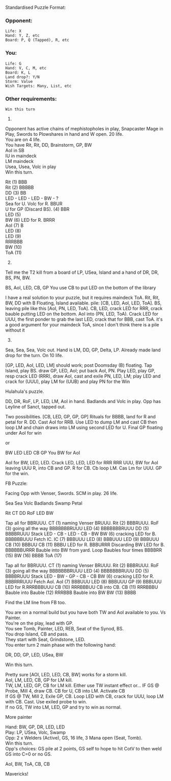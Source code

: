 Standardised Puzzle Format:

### Opponent:
```
Life: X
Hand: Y, Z, etc
Board: P, Q (Tapped), R, etc
```

### You:
```
Life: G
Hand: V, C, M, etc
Board: K, L
Land drop?: Y/N
Storm: Value
Wish Targets: Many, List, etc
```

### Other requirements:
```
Win this turn
```
1. 
Opponent has active chains of mephistopholes in play, Snapcaster Mage in Play, Swords to Plowshares in hand and W open.  20 life.  
You are on 4 life.  
You have Rit, Rit, DD, Brainstorm, GP, BW  
AoI in SB  
IU in maindeck  
LM maindeck  
Usea, Usea, Volc in play  
Win this turn.


Rit (1) BBB  
Rit (2) BBBBB  
DD (3) BB  
LED - LED - LED - BW - ?  
Sea for U. Volc for R. BBUR  
U for GP (Discard BS). (4) BBR  
LED (5)  
BW (6) LED for R. BRRR  
AoI (7) B  
LED (8)  
LED (9)  
RRRBBB  
BW (10)  
ToA (11)  

2. 
Tell me the T2 kill from a board of LP, USea, Island and a hand of DR, DR, BS, PN, BW.

BS, AoI, LED, CB, GP
You use  CB to put LED on the bottom of the library

I have a real solution to your puzzle, but it requires maindeck ToA. Rit, Rit, BW, DD with B Floating, Island available. pile: [CB, LED, AoI, LED, ToA]. BS, leaving pile like this [AoI, PN, LED, ToA]. CB, LED, crack LED for RRR, crack bauble putting LED on the bottom. AoI into (PN, LED, ToA). Crack LED for UUU, the first ponder to grab the last LED, crack that for BBB, cast ToA.
it's a good argument for your maindeck ToA, since I don't think there is a pile without it


3. 
Sea, Sea, Sea, Volc out. Hand is LM, DD, GP, Delta, LP. Already made land drop for the turn. On 10 life.


[GP, LED, AoI, LED, LM] should work; post Doomsday (B) floating. Tap Island, play BS. draw GP, LED, AoI; 
put back AoI, PN. Play LED, play GP, resp crack LED (RRR), draw  AoI, cast and exile PN, LED, LM; play LED
and crack for (UUU), play LM for (UUB) and play PN for the Win


Hulahula's puzzle. 

DD, DR, RoF, LP, LED, LM, AoI in hand. 
Badlands and Volc in play. 
Opp has Leyline of Sanct, tapped out. 

Two possibilities. 
 [CB, LED, GP, GP, GP]
Rituals for BBBB, land for R and petal for R. DD. Cast AoI for RRB.  Use LED to dump LM and cast CB then loop LM and chain draws into LM using second LED for U. Final GP floating under AoI for win

or

BW LED LED CB GP
You BW for AoI

AoI for BW, LED, LED. Crack LED, LED, LED for RRR RRR UUU, BW for AoI leaving UUU R, into CB and GP. R for CB. Cb loop LM. Cas Lm for UUU. GP for the win. 


FB Puzzle:

Facing Opp with Venser, Swords. SCM in play. 26 life. 

Sea
Sea
Volc
Badlands
Swamp
Petal

Rit
CT
DD
RoF
LED
BW

Tap all for BBRUUU.
CT (1) naming Venser BRUUU.
Rit (2) BBBRUUU.
RoF (3) going all the way BBBBBBBRUUU
LED (4) BBBBBBBRUUU
DD (5) BBBBRUUU
Stack LED - CB - LED - CB - BW
BW (6) cracking LED for B. BBBBBBUUU
Fetch IC.
IC (7) BBBUUU
LED (8) BBBUUU
LED (9) BBBUUU
CB (10) BBBUU
CB (11) BBBU
LED for R. BBBURRR
Discarding BW
LED for B. BBBBBBURRR
Bauble into BW from yard.
Loop Baubles four times BBBBRR (15)
BW (16) BBBB
ToA (17) 

Tap all for BBRUUU.
CT (1) naming Venser BRUUU.
Rit (2) BBBRUUU.
RoF (3) going all the way BBBBBBBRUUU
LED (4) BBBBBBBRUUU
DD (5) BBBBRUUU
Stack LED - BW - GP - CB - CB
BW (6) cracking LED for R. BBBRRRUUU
Fetch AoI.
AoI (7) BBBUUU
LED (8) BBBUUU
GP (9) BBBUUU
LED for R.RRRBBBUUU
CB (10) RRRBBBUU
CB into CB.
CB (11) RRRBBBU
Bauble into Bauble (12) RRRBBB
Bauble into BW
BW (13) BBBB


Find the LM line from FB too. 


You are on a normal build but you have both TW and AoI available to you. 
Vs Painter.  
You're on the play, lead with GP.  
You see Tomb, Painter, LED,  REB, Seat of the Synod, BS.  
You drop Island, CB and pass.  
They start with Seat, Grindstone, LED.  
You enter turn 2 main phase with the following hand:  

DR, DD, GP, LED, USea, BW  

Win this turn.  

Pretty sure [AOI, LED, LED, CB, BW] works for a storm kill.  
AoI, LM, LED, CB, GP for LM kill.  
TW, LM, LED, GP, CB for LM kill. Either use TW instant effect or...
IF GS @ Probe, Mill 4, draw CB. CB for U, CB into LM. Activate CB  
If GS @ TW, Mill 2, Exile GP, CB. Loop LED with CB, crack for UUU, loop LM with CB. Cast. Use exiled probe to win.  
If no GS, TW into LM, LED, GP and try to win as normal.  



More painter

Hand: BW, GP, DR, LED, LED  
Play: LP, USea, Volc, Swamp  
Opp: 2 x Welders (Active), GS, 16 life, 3 Mana open (Seat, Tomb).  
Win this turn.  
Opp's choices: GS  pile at 2 points, GS self to hope to hit CotV to then weld GS into C=0 or no GS.  

AoI, BW, ToA, CB, CB  

Mavericks!  


